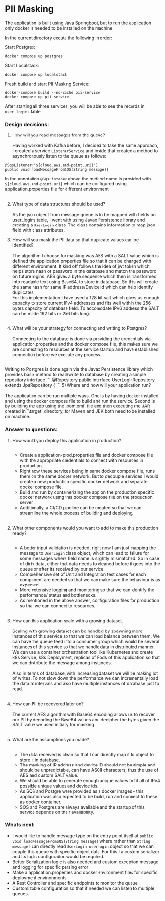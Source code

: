 # PII Masking 

The application is built using Java Springboot, but to run the application only docker is needed to be installed on the machine

In the current directory excute the following in order:

Start Postgres:
```
docker compose up postgres
```

Start Localstack:
```
docker compose up localstack
```

Fresh build and start PII Masking Service:
```
docker-compose build --no-cache pii-service
docker compose up pii-service
```

After starting all three services, you will be able to see the records in `user_logins` table

### Design decisions:

1) How will you read messages from the queue?
<br><br>
Having worked with Kafka before, I decided to take the same approach, I created a service `ListenerService` and inside that created a method to asynchronously listen to the queue as follows:
```
@SqsListener("${cloud.aws.end-point.uri}")
public void loadMessageFromSQS(String message){
```
In the annotation `@SqsListener` above the method name is provided with  `${cloud.aws.end-point.uri}` which can be configured using application.properties file for different environment
<br><br>

2) What type of data structures should be used?
<br><br>
As the json object from message queue is to be mapped with fields on user_logins table, I went with using Javax Persistence library and creating a `UserLogin` class. The class contains information to map json field with class attributes. 


3) How will you mask the PII data so that duplicate values can be identified?
<br><br>
The algorithm I choose for masking was AES with a SALT value which is defined the application.properties file so that it can be changed with different environment. It kind off follows the idea of jwt token which helps store hash of password in the database and match the password on future logins. AES gives a byte sequence which then is transformed into readable text using Base64, to store in database. So this will create the same hash for same IP address/Device id which can help identify duplicates. 
<br>For this implementation I have used a 128 bit salt which gives us enough capacity to store current IPv4 addresses and fits well within the 256 bytes capacity of database field. To accomodate IPv6 address the SALT can be made 192 bits or 256 bits long.
<br><br>

4) What will be your strategy for connecting and writing to Postgres?
<br><br>
Connecting to the database is done via providing the credentials via application.properties and the docker compose file, this makes sure we are connecting to resources at the service startup and have established connection before we execute any process.
<br>
Writing to Postgres is done again via the Javax Persistence library which provides basix method to read/write to database by creating a simple repository interface
```
@Repository
public interface UserLoginRepository extends JpaRepository<UserLogin, String> {
```
5) Where and how will your application run?
   <br><br>
The application can be run multiple ways. One is by having docker installed and using the docker compose file to build and run the service. Second is by building the app using the `pom.xml` file and then executing the JAR created in `\target` directory, for Maven and JDK both need to be installed on machine.

### Answer to questions:
1)  How would you deploy this application in production?
    <br><br>
    * Create a application-prod.properties file and docker compose file with the appropriate credentials to connect with resources in production.
    * Right now these services being in same docker compose file, runs them on the same docker network. But to decouple services I would create a new production specific docker network and separate docker compose file.
    * Build and run by containerizing the app on the production specific docker network using this docker compose file on the production server.
    * Additionally, a CI/CD pipeline can be created so that we can streamline the whole process of building and deploying.
    <br><br>

2) What other components would you want to add to make this production ready?
   <br><br>
   * A better input validation is needed, right now I am just mapping the message to `UserLogin` class object, which can lead to failure for some messages where field name is slightly mismatched. So in case of dirty data, either that data needs to cleaned before it goes into the queue or after its received by our service.
   * Comprehensive set of Unit and Integration test cases for each component are needed so that we can make sure the behaviour is as expected.
   * More extensive logging and monitoring so that we can identify the performance/ status and bottlenecks.
   * As mentioned in the above answer, configuration files for production so that we can connect to resources.
<br><br>
   
3) How can this application scale with a growing dataset.
   <br><br>
   Scaling with growing dataset can be handled by spawning more instances of this service so that we can load balance between them. We can have the queue feed into a consumer group which would be several instances of this service so that we handle data in distributed manner. We can use a container orchestration tool like Kubernetes and create k8s Service, k8s Deployment, replicas of Pods of this application so that we can distribute the message among instances.
   <br><br>
   Also in terms of database, with increasing dataset we will be making lot of writes. To not slow down the performance we can incrementally load the data at intervals and also have multiple instances of database just to read.
   <br><br>

4) How can PII be recovered later on?
<br><br>
The current AES algorithm with Base64 encoding allows us to recover our PII by decoding the Base64 values and decipher the bytes given the SALT value we used initially for masking.
   <br><br>

5) What are the assumptions you made?
<br><br>
   * The data received is clean so that I can directly map it to object to store it in database.
   * The masking of IP address and device ID should not be simple and should be unpredictable, can have ASCII characters, thus the use of AES and custom SALT value.
   * We should be able to generate enough unique values to fit all of IPv4 possible unique values and device ids.
   * As SQS and Postgre were provided as a docker images - this application was also expected to be build, run and connect to these as docker container.
   * SQS and Postgres are always avaliable and the startup of this service depends on their availability.

### Whats next:
* I would like to handle message type on the entry point itself at `public void loadMessageFromSQS(String message)` where rather than `String message` I can directly read `UserLogin userlogin` object so that we can couple this queue with specific object data. For this I a custom serializer and its logic configuration would be required.
* Better Serialization logic is also needed and custom exception message and logging for specific parsing error
* Make a application.properties and docker environment files for specific deployment envinonments
* A Rest Controller and specific endpoints to monitor the queue
* Customizable configuration so that if needed we can listen to multiple queues.